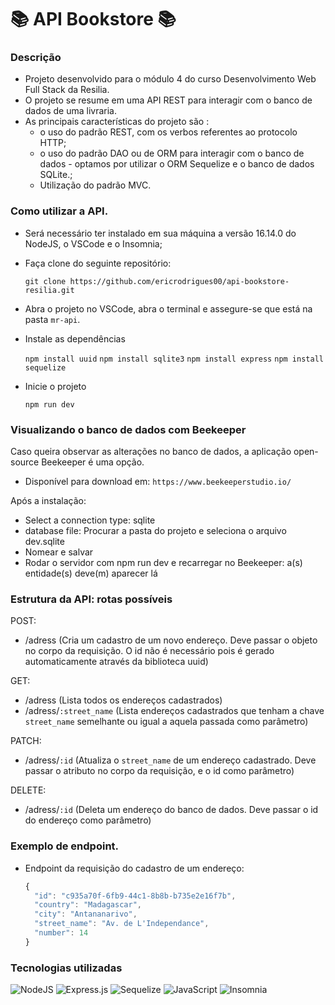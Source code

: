 ﻿# 📚  API Bookstore  📚

### Descrição

-   Projeto desenvolvido para o módulo 4 do curso Desenvolvimento Web Full Stack da Resilia.
-   O projeto se resume em uma API REST para interagir com o banco de dados de uma livraria.
-   As principais características do projeto são :
    -   o uso do padrão REST, com os verbos referentes ao protocolo HTTP;
    -   o uso do padrão DAO ou de ORM para interagir com o banco de dados - optamos por utilizar o ORM Sequelize e o banco de dados SQLite.;
    -   Utilização do padrão MVC.
    
### Como utilizar a API.

-   Será necessário ter instalado em sua máquina a versão 16.14.0 do NodeJS, o VSCode e o Insomnia;
    
-   Faça clone do seguinte repositório:
    
    `git clone https://github.com/ericrodrigues00/api-bookstore-resilia.git`
    
-   Abra o projeto no VSCode, abra o terminal e assegure-se que está na pasta  `mr-api`. 
    
-   Instale as dependências
    
    `npm install uuid`
    `npm install sqlite3`
    `npm install express`
    `npm install sequelize`
    
    
-   Inicie o projeto
    
    `npm run dev`

### Visualizando o banco de dados com Beekeeper

Caso queira observar as alterações no banco de dados, a aplicação open-source Beekeeper é uma opção.

-   Disponível para download em:  `https://www.beekeeperstudio.io/`

Após a instalação:

-   Select a connection type: sqlite
-   database file: Procurar a pasta do projeto e seleciona o arquivo dev.sqlite
-   Nomear e salvar
-   Rodar o servidor com npm run dev e recarregar no Beekeeper: a(s) entidade(s) deve(m) aparecer lá

### Estrutura da API: rotas possíveis

POST:

-   /adress (Cria um cadastro de um novo endereço. Deve passar o objeto no corpo da requisição. O id não é necessário pois é gerado automaticamente através da biblioteca uuid)

GET:

-   /adress (Lista todos os endereços cadastrados)
-   /adress/`:street_name`  (Lista endereços cadastrados que tenham a chave `street_name` semelhante ou igual a aquela passada como parâmetro)

PATCH:

-   /adress/`:id`  (Atualiza o  `street_name` de um endereço cadastrado. Deve passar o atributo no corpo da requisição, e o id como parâmetro)

DELETE:

-   /adress/`:id`  (Deleta um endereço do banco de dados. Deve passar o id do endereço como parâmetro)

### Exemplo de endpoint.
- Endpoint da requisição do cadastro de um endereço:
  ```js
  {
	"id": "c935a70f-6fb9-44c1-8b8b-b735e2e16f7b",
	"country": "Madagascar",
	"city": "Antananarivo",
	"street_name": "Av. de L'Independance",
	"number": 14
  }
  ```

### Tecnologias utilizadas


![NodeJS](https://img.shields.io/badge/node.js-6DA55F?style=for-the-badge&logo=node.js&logoColor=white)
![Express.js](https://img.shields.io/badge/express.js-%23404d59.svg?style=for-the-badge&logo=express&logoColor=%2361DAFB)
![Sequelize](https://img.shields.io/badge/Sequelize-52B0E7?style=for-the-badge&logo=Sequelize&logoColor=white)
![JavaScript](https://img.shields.io/badge/javascript-%23323330.svg?style=for-the-badge&logo=javascript&logoColor=%23F7DF1E)
![Insomnia](https://img.shields.io/badge/Insomnia-black?style=for-the-badge&logo=insomnia&logoColor=5849BE)


